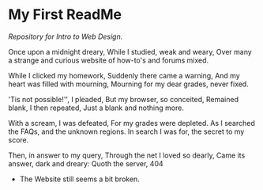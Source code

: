 # My First ReadMe
*Repository for Intro to Web Design.*

Once upon a midnight dreary, While I studied, weak and weary, Over many a strange and curious website of how-to's and forums mixed.

While I clicked my homework, Suddenly there came a warning, And my heart was filled with mourning, Mourning for my dear grades, never fixed.

'Tis not possible!'', I pleaded, But my browser, so conceited, Remained blank, I then repeated, Just a blank and nothing more.

With a scream, I was defeated, For my grades were depleted. As I searched the FAQs, and the unknown regions. In search I was for, the secret to my score.

Then, in answer to my query, Through the net I loved so dearly, Came its answer, dark and dreary: Quoth the server, 404





- The Website still seems a bit broken.

